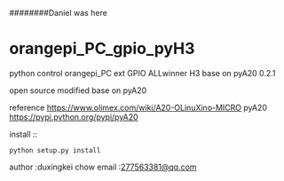 ########Daniel was here
# orangepi_PC_gpio_pyH3
python control orangepi_PC ext GPIO ALLwinner H3  base on  pyA20 0.2.1


open source   modified  base on  pyA20 

reference 
https://www.olimex.com/wiki/A20-OLinuXino-MICRO
pyA20 
https://pypi.python.org/pypi/pyA20

install ::
	
	python setup.py install 



author :duxingkei chow
email :277563381@qq.com



























